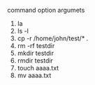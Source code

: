 command     option  argumets
1. la
2. ls       -l  
3. cp       -r          /home/john/test/* .
4. rm       -rf         testdir
5. mkdir    testdir
6. rmdir    testdir
7. touch     aaaa.txt 
8. mv        aaaa.txt 